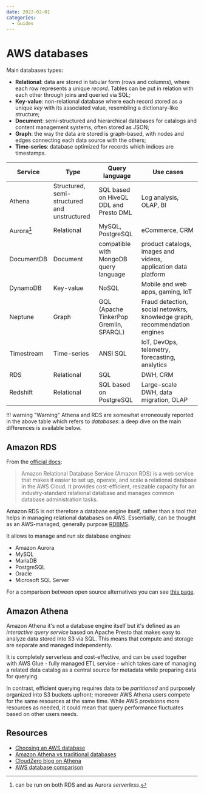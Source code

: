 ```yaml
---
date: 2022-02-01
categories:
  - Guides
---
```


# AWS databases

<!-- more -->

Main databases types:

- **Relational**: data are stored in tabular form (rows and columns), where each row represents a unique _record_. Tables can be put in relation with each other through joins and queried via SQL;
- **Key-value**: non-relational database where each record stored as a unique _key_ with its associated value, resembling a dictionary-like structure;
- **Document**: semi-structured and hierarchical databases for catalogs and content management systems, often stored as JSON;
- **Graph**: the way the data are stored is graph-based, with nodes and edges connecting each data source with the others;
- **Time-series**: database optimized for records which indices are timestamps.

|   Service  |                      Type                     |            Query language              |                               Use cases                                   |
| -----------| --------------------------------------------- |----------------------------------------|---------------------------------------------------------------------------|
| Athena     | Structured, semi-structured and unstructured  | SQL based on HiveQL DDL and Presto DML | Log analysis, OLAP, BI                                                    |
| Aurora[^1] | Relational                                    | MySQL, PostgreSQL                      | eCommerce, CRM                                                            |
| DocumentDB | Document                                      | compatible with MongoDB query language | product catalogs, images and videos, application data platform            |
| DynamoDB   | Key-value                                     | NoSQL                                  | Mobile and web apps, gaming, IoT                                          |
| Neptune    | Graph                                         | GQL (Apache TinkerPop Gremlin, SPARQL) | Fraud detection, social netowkrs, knowledge graph, recommendation engines |
| Timestream | Time-series                                   | ANSI SQL                               | IoT, DevOps, telemetry, forecasting, analytics                            |
| RDS        | Relational                                    | SQL                                    | DWH, CRM                                                                  |
| Redshift   | Relational                                    | SQL based on PostgreSQL                | Large-scale DWH, data migration, OLAP                                     |

!!! warning "Warning"
    Athena and RDS are somewhat erroneously reported in the above table which refers to _databases_: a deep dive on the main differences is available below.

## Amazon RDS

From the [official docs](https://docs.aws.amazon.com/AmazonRDS/latest/UserGuide/Welcome.html):

> Amazon Relational Database Service (Amazon RDS) is a web service that makes it easier to set up, operate, and scale a relational database in the AWS Cloud. It provides cost-efficient, resizable capacity for an industry-standard relational database and manages common database administration tasks.

Amazon RDS is not therefore a database engine itself, rather than a tool that helps in managing relational databases on AWS. Essentially, can be thought as an AWS-managed, generally purpose [RDBMS](https://en.wikipedia.org/wiki/Relational_database#RDBMS).

It allows to manage and run six database engines:

- Amazon Aurora
- MySQL
- MariaDB
- PostgreSQL
- Oracle
- Microsoft SQL Server

For a comparison between open source alternatives you can see [this page](/data-scientist-hub/notes/databases).

## Amazon Athena

Amazon Athena it's not a database engine itself but it's defined as an _interactive query service_ based on Apache Presto that makes easy to analyze data stored into S3 via SQL. This means that compute and storage are separate and managed independently.

It is completely serverless and cost-effective, and can be used together with AWS Glue - fully managed ETL service - which takes care of managing a related data catalog as a central source for metadata while preparing data for querying.

In contrast, efficient querying requires data to be _partitioned_ and purposely organized into S3 buckets upfront; moreover AWS Athena users compete for the same resources at the same time. While AWS provisions more resources as needed, it could mean that query performance fluctuates based on other users needs.

## Resources

- [Choosing an AWS database](https://www.jeffersonfrank.com/insights/choosing-an-aws-database)
- [Amazon Athena vs traditional databases](https://www.upsolver.com/blog/comparing-amazon-athena-traditional-databases)
- [CloudZero blog on Athena](https://www.cloudzero.com/blog/aws-athena)
- [AWS database comparison](https://www.justaftermidnight247.com/insights/rds-redshift-dynamodb-and-aurora-how-do-aws-managed-databases-compare/)

[^1]: can be run on both RDS and as Aurora _serverless_.
